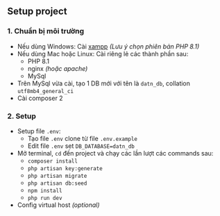 ## Setup project
### 1. Chuẩn bị môi trường

- Nếu dùng Windows: Cài [xampp](https://www.apachefriends.org/download.html) _(Lưu ý chọn phiên bản PHP 8.1)_
- Nếu dùng Mac hoặc Linux: Cài riêng lẻ các thành phần sau:
    - PHP 8.1
    - nginx _(hoặc apache)_
    - MySql
- Trên MySql vừa cài, tạo 1 DB mới với tên là `datn_db`, collation `utf8mb4_general_ci`
- Cài composer 2

### 2. Setup
- Setup file `.env`:
    - Tạo file `.env` clone từ file `.env.example`
    - Edit file `.env` set `DB_DATABASE=datn_db`
- Mở terminal, `cd` đến project và chạy các lần lượt các commands sau:
    - `composer install`
    - `php artisan key:generate`
    - `php artisan migrate`
    - `php artisan db:seed`
    - `npm install`
    - `php run dev`
- Config virtual host _(optional)_
